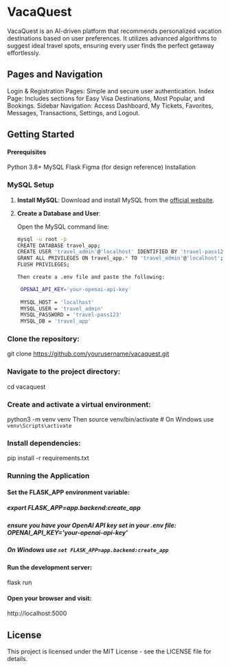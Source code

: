 # VacaQuest
VacaQuest is an AI-driven platform that recommends personalized vacation destinations based on user preferences. It utilizes advanced algorithms to suggest ideal travel spots, ensuring every user finds the perfect getaway effortlessly.

## Pages and Navigation
Login & Registration Pages: Simple and secure user authentication.
Index Page: Includes sections for Easy Visa Destinations, Most Popular, and Bookings.
Sidebar Navigation: Access Dashboard, My Tickets, Favorites, Messages, Transactions, Settings, and Logout.

## Getting Started

#### Prerequisites
Python 3.8+
MySQL
Flask
Figma (for design reference)
Installation

### MySQL Setup

1. **Install MySQL**: Download and install MySQL from the [official website](https://dev.mysql.com/downloads/installer/).

2. **Create a Database and User**:

   Open the MySQL command line:

   ```sh
   mysql -u root -p
   CREATE DATABASE travel_app;
   CREATE USER 'travel_admin'@'localhost' IDENTIFIED BY 'travel-pass123';
   GRANT ALL PRIVILEGES ON travel_app.* TO 'travel_admin'@'localhost';
   FLUSH PRIVILEGES;

   Then create a .env file and paste the following:
   
    OPENAI_API_KEY='your-openai-api-key'
  
    MYSQL_HOST = 'localhost'
    MYSQL_USER = 'travel_admin'
    MYSQL_PASSWORD = 'travel-pass123'
    MYSQL_DB = 'travel_app'

### Clone the repository:
git clone https://github.com/yourusername/vacaquest.git


### Navigate to the project directory:
cd vacaquest


### Create and activate a virtual environment:
python3 -m venv venv
Then
source venv/bin/activate  # On Windows use `venv\Scripts\activate`


### Install dependencies:
pip install -r requirements.txt


### Running the Application
#### Set the FLASK_APP environment variable:
##### export FLASK_APP=app.backend:create_app   
##### ensure you have your OpenAI API key set in your .env file: OPENAI_API_KEY='your-openai-api-key'
##### On Windows use `set FLASK_APP=app.backend:create_app`


#### Run the development server:
flask run

#### Open your browser and visit:
http://localhost:5000

## License
This project is licensed under the MIT License - see the LICENSE file for details.





    


